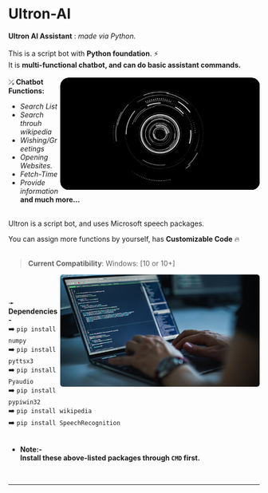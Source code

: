 # Ultron-AI
**Ultron AI Assistant** : *made via Python.*
<br>
<br>
This is a script bot with **Python foundation**. ⚡ <br>
It is **multi-functional chatbot, and can do basic assistant commands.** <br>
<br>
<img align="right" alt="Coding" width="400" src="https://raw.githubusercontent.com/Xenometon/Ultron-AI/main/Hud_Ultron-AI.gif">
⤰ **Chatbot Functions:**
<br>
 - *Search List*
 - *Search throuh wikipedia*
 - *Wishing/Greetings*
 - *Opening Websites.*
 - *Fetch-Time*
 - *Provide information*
  **and much more...**


<br>
Ultron is a script bot, and uses Microsoft speech packages.
<br>

You can assign more functions by yourself, has **Customizable Code**  🔥
<br>
<br>
> **Current Compatibility**: Windows: [10 or 10+]

<img align="right" alt="Coding" width="400" src="https://raw.githubusercontent.com/Xenometon/Ultron-AI/main/Src.png">
<br>
<br>

➛ **Dependencies-**   
➡️ `pip install numpy`             <br>
➡️ `pip install pyttsx3`           <br> 
➡️ `pip install Pyaudio`           <br>
➡️ `pip install pypiwin32`         <br> 
➡️ `pip install wikipedia`         <br>
➡️ `pip install SpeechRecognition` 
<br>
<br>
* **Note:-**<br>
**Install these above-listed packages through `CMD` first.**
<br>

-----------------

